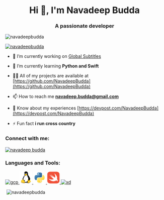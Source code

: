 <h1 align="center">Hi 👋, I'm Navadeep Budda</h1>
<h3 align="center">A passionate developer</h3>

<p align="left"> <img src="https://komarev.com/ghpvc/?username=navadeepbudda&label=Profile%20views&color=0e75b6&style=flat" alt="navadeepbudda" /> </p>

<p align="left"> <a href="https://github.com/ryo-ma/github-profile-trophy"><img src="https://github-profile-trophy.vercel.app/?username=navadeepbudda" alt="navadeepbudda" /></a> </p>

- 🔭 I’m currently working on [Global Subtitles](https://github.com/theamazing0/global-subtitles-main)

- 🌱 I’m currently learning **Python and Swift**

- 👨‍💻 All of my projects are available at [https://github.com/NavadeepBudda](https://github.com/NavadeepBudda)

- 📫 How to reach me **navadeep.budda@gmail.com**

- 📄 Know about my experiences [https://devpost.com/NavadeepBudda](https://devpost.com/NavadeepBudda)

- ⚡ Fun fact **i run cross country**

<h3 align="left">Connect with me:</h3>
<p align="left">
<a href="https://www.youtube.com/c/navadeep budda" target="blank"><img align="center" src="https://raw.githubusercontent.com/rahuldkjain/github-profile-readme-generator/master/src/images/icons/Social/youtube.svg" alt="navadeep budda" height="30" width="40" /></a>
</p>

<h3 align="left">Languages and Tools:</h3>
<p align="left"> <a href="https://cloud.google.com" target="_blank" rel="noreferrer"> <img src="https://www.vectorlogo.zone/logos/google_cloud/google_cloud-icon.svg" alt="gcp" width="40" height="40"/> </a> <a href="https://www.linux.org/" target="_blank" rel="noreferrer"> <img src="https://raw.githubusercontent.com/devicons/devicon/master/icons/linux/linux-original.svg" alt="linux" width="40" height="40"/> </a> <a href="https://www.python.org" target="_blank" rel="noreferrer"> <img src="https://raw.githubusercontent.com/devicons/devicon/master/icons/python/python-original.svg" alt="python" width="40" height="40"/> </a> <a href="https://developer.apple.com/swift/" target="_blank" rel="noreferrer"> <img src="https://raw.githubusercontent.com/devicons/devicon/master/icons/swift/swift-original.svg" alt="swift" width="40" height="40"/> </a> <a href="https://www.adobe.com/products/xd.html" target="_blank" rel="noreferrer"> <img src="https://cdn.worldvectorlogo.com/logos/adobe-xd.svg" alt="xd" width="40" height="40"/> </a> </p>

<p>&nbsp;<img align="center" src="https://github-readme-stats.vercel.app/api?username=navadeepbudda&show_icons=true&locale=en" alt="navadeepbudda" /></p>

